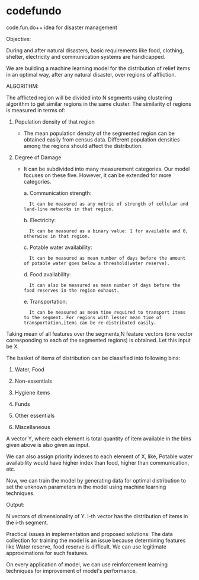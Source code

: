 # codefundo
code.fun.do++ idea for disaster management

 Objective:
 
During and after natural disasters, basic requirements like food, clothing, shelter, electricity and communication systems are handicapped.

 We are building a machine learning model for the distribution of relief items in an optimal way, after any natural disaster, over regions of affliction. 
 
 ALGORITHM:
 
 The afflicted region will be divided into N segments using clustering algorithm to get similar regions in the same cluster.
The similarity of regions is measured in terms of:

1. Population density of that region

	- The mean population density of the segmented region can be obtained easily from census data. Different population densities among the regions should affect the distribution.
2. Degree of Damage
	- It can be subdivided into many measurement categories. Our model focuses on these five. However, it can be extended for more categories.
	
 		a. Communication strength:
		
			It can be measured as any metric of strength of cellular and land-line networks in that region.
 		b. Electricity:
		
			It can be measured as a binary value: 1 for available and 0, otherwise in that region.
 		c. Potable water availability:
		
			It can be measured as mean number of days before the amount of potable water goes below a threshold(water reserve).
 		d. Food availability:
		
			It can also be measured as mean number of days before the food reserves in the region exhaust.
 		e. Transportation:
		
			It can be measured as mean time required to transport items to the segment. For regions with lesser mean time of transportation,items can be re-distributed easily.
			
 Taking mean of all features over the segments,N feature vectors (one vector 
corresponding to each of the segmented regions) is obtained. Let this input be
X.

 The basket of items of distribution can be classified into following bins:
 
1. Water, Food

2. Non-essentials

3. Hygiene items

4. Funds

5. Other essentials

6. Miscellaneous

A vector Y, where each element is total quantity of item available in the bins
given above is also given as input.

We can also assign priority indexes to each element of X, like, Potable water availability would have higher index than food, higher than communication, etc.

Now, we can train the model by generating data for optimal distribution to set the unknown parameters in the model using machine learning techniques.

 Output:
 
N vectors of dimensionality of Y. i-th vector has the distribution of items in the i-th segment.


 Practical issues in implementation and proposed solutions:
The data collection for training the model is an issue because determining features like Water reserve, food reserve is difficult. We can use legitimate approximations for such features.

On every application of model, we can use reinforcement learning techniques for improvement of model's performance.
